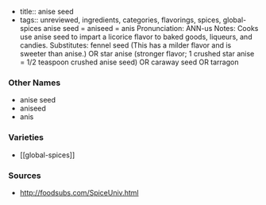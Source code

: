 - title:: anise seed
- tags:: unreviewed, ingredients, categories, flavorings, spices, global-spices
anise seed = aniseed = anis Pronunciation: ANN-us Notes: Cooks use anise seed to impart a licorice flavor to baked goods, liqueurs, and candies. Substitutes: fennel seed (This has a milder flavor and is sweeter than anise.) OR star anise (stronger flavor; 1 crushed star anise = 1/2 teaspoon crushed anise seed) OR caraway seed OR tarragon

### Other Names

* anise seed
* aniseed
* anis

### Varieties

* [[global-spices]]

### Sources
* http://foodsubs.com/SpiceUniv.html
